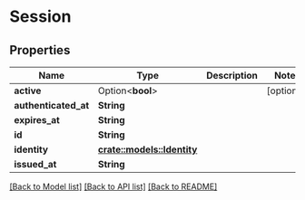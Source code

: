 # Session

## Properties

Name | Type | Description | Notes
------------ | ------------- | ------------- | -------------
**active** | Option<**bool**> |  | [optional]
**authenticated_at** | **String** |  | 
**expires_at** | **String** |  | 
**id** | **String** |  | 
**identity** | [**crate::models::Identity**](identity.md) |  | 
**issued_at** | **String** |  | 

[[Back to Model list]](../README.md#documentation-for-models) [[Back to API list]](../README.md#documentation-for-api-endpoints) [[Back to README]](../README.md)



